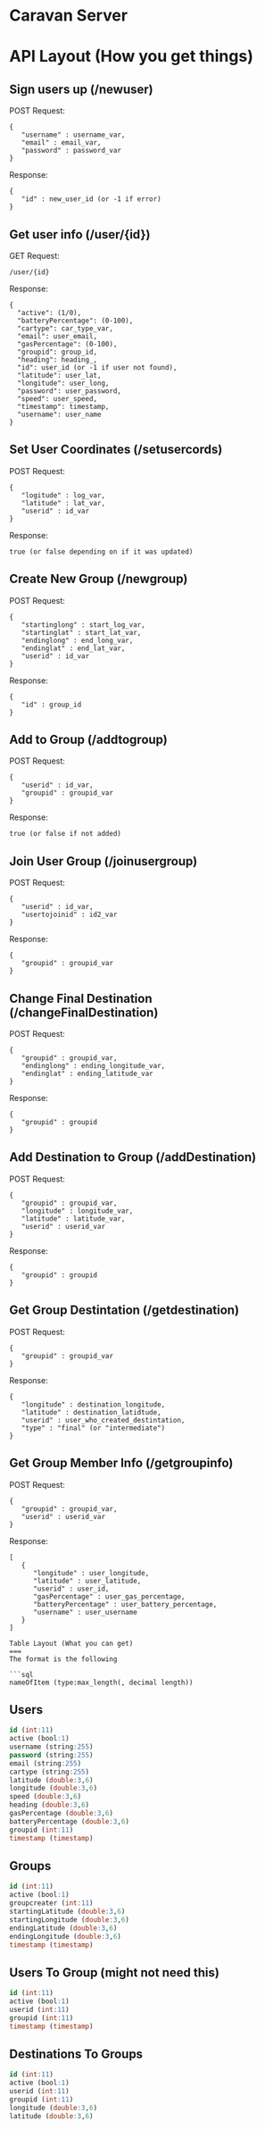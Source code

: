 Caravan Server
===

API Layout (How you get things)
===

Sign users up (/newuser)
---

POST Request:
```
{
   "username" : username_var,
   "email" : email_var,
   "password" : password_var
}
```
Response:
```
{
   "id" : new_user_id (or -1 if error)
}
```

Get user info (/user/{id})
---

GET Request:
```
/user/{id}
```
Response:
```
{
  "active": (1/0),
  "batteryPercentage": (0-100),
  "cartype": car_type_var,
  "email": user_email,
  "gasPercentage": (0-100),
  "groupid": group_id,
  "heading": heading_,
  "id": user_id (or -1 if user not found),
  "latitude": user_lat,
  "longitude": user_long,
  "password": user_password,
  "speed": user_speed,
  "timestamp": timestamp,
  "username": user_name
}
```

Set User Coordinates (/setusercords)
---
POST Request:
```
{
   "logitude" : log_var,
   "latitude" : lat_var,
   "userid" : id_var
}
```
Response:
```
true (or false depending on if it was updated)
```

Create New Group (/newgroup)
---
POST Request:
```
{
   "startinglong" : start_log_var,
   "startinglat" : start_lat_var,
   "endinglong" : end_long_var,
   "endinglat" : end_lat_var,
   "userid" : id_var
}
```
Response:
```
{
   "id" : group_id
}
```

Add to Group (/addtogroup)
---
POST Request:
```
{
   "userid" : id_var,
   "groupid" : groupid_var
}
```
Response:
```
true (or false if not added)
```

Join User Group (/joinusergroup)
---
POST Request:
```
{
   "userid" : id_var,
   "usertojoinid" : id2_var
}
```
Response:
```
{
   "groupid" : groupid_var
}
```

Change Final Destination (/changeFinalDestination)
---
POST Request:
```
{
   "groupid" : groupid_var,
   "endinglong" : ending_longitude_var,
   "endinglat" : ending_latitude_var
}
```
Response:
```
{
   "groupid" : groupid
}
```

Add Destination to Group (/addDestination)
---
POST Request:
```
{
   "groupid" : groupid_var,
   "longitude" : longitude_var,
   "latitude" : latitude_var,
   "userid" : userid_var
}
```
Response:
```
{
   "groupid" : groupid
}
```

Get Group Destintation (/getdestination)
---
POST Request:
```
{
   "groupid" : groupid_var
}
```
Response:
```
{
   "longitude" : destination_longitude,
   "latitude" : destination_latidtude,
   "userid" : user_who_created_destintation,
   "type" : "final" (or "intermediate")
}
```

Get Group Member Info (/getgroupinfo)
---
POST Request:
```
{
   "groupid" : groupid_var,
   "userid" : userid_var
}
```
Response:
```
[
   {
      "longitude" : user_longitude,
      "latitude" : user_latitude,
      "userid" : user_id,
      "gasPercentage" : user_gas_percentage,
      "batteryPercentage" : user_battery_percentage,
      "username" : user_username
   }
]

Table Layout (What you can get)
===
The format is the following

```sql
nameOfItem (type:max_length(, decimal length))
```

Users
---


```sql
id (int:11)
active (bool:1)
username (string:255)
password (string:255)
email (string:255)
cartype (string:255)
latitude (double:3,6)
longitude (double:3,6)
speed (double:3,6)
heading (double:3,6)
gasPercentage (double:3,6)
batteryPercentage (double:3,6)
groupid (int:11)
timestamp (timestamp)
```

Groups
---

```sql
id (int:11)
active (bool:1)
groupcreater (int:11)
startingLatitude (double:3,6)
startingLongitude (double:3,6)
endingLatitude (double:3,6)
endingLongitude (double:3,6)
timestamp (timestamp)
```

Users To Group (might not need this)
---

```sql
id (int:11)
active (bool:1)
userid (int:11)
groupid (int:11)
timestamp (timestamp)
```

Destinations To Groups
---

```sql
id (int:11)
active (bool:1)
userid (int:11)
groupid (int:11)
longitude (double:3,6)
latitude (double:3,6)
```
